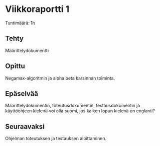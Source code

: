# Viikkoraportti 1

Tuntimäärä: 1h

## Tehty

Määrittelydokumentti

## Opittu

Negamax-algoritmin ja alpha beta karsinnan toiminta.

## Epäselvää
 
Määrittelydokumentin, toteutusdokumentin, testausdokumentin ja käyttöohjeen kielenä voi olla suomi, jos kaiken lopun kielenä on englanti?

## Seuraavaksi

Ohjelman toteutuksen ja testauksen aloittaminen.